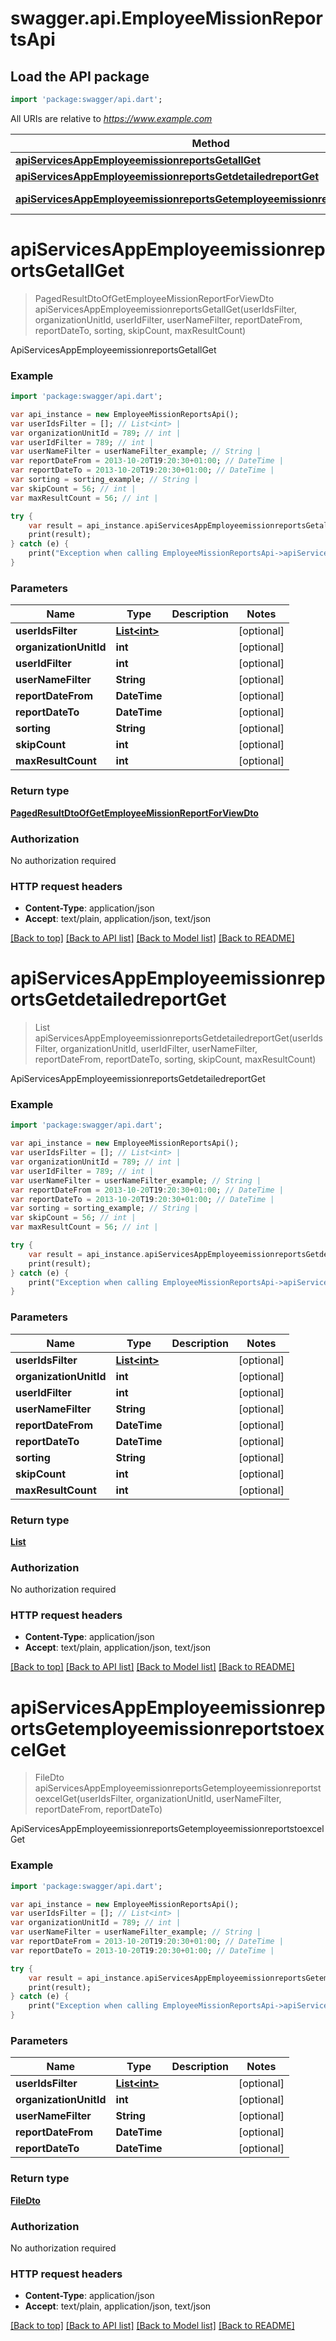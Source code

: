 # swagger.api.EmployeeMissionReportsApi

## Load the API package
```dart
import 'package:swagger/api.dart';
```

All URIs are relative to *https://www.example.com*

Method | HTTP request | Description
------------- | ------------- | -------------
[**apiServicesAppEmployeemissionreportsGetallGet**](EmployeeMissionReportsApi.md#apiServicesAppEmployeemissionreportsGetallGet) | **GET** /api/services/app/EmployeeMissionReports/GetAll | ApiServicesAppEmployeemissionreportsGetallGet
[**apiServicesAppEmployeemissionreportsGetdetailedreportGet**](EmployeeMissionReportsApi.md#apiServicesAppEmployeemissionreportsGetdetailedreportGet) | **GET** /api/services/app/EmployeeMissionReports/GetDetailedReport | ApiServicesAppEmployeemissionreportsGetdetailedreportGet
[**apiServicesAppEmployeemissionreportsGetemployeemissionreportstoexcelGet**](EmployeeMissionReportsApi.md#apiServicesAppEmployeemissionreportsGetemployeemissionreportstoexcelGet) | **GET** /api/services/app/EmployeeMissionReports/GetEmployeeMissionReportsToExcel | ApiServicesAppEmployeemissionreportsGetemployeemissionreportstoexcelGet


# **apiServicesAppEmployeemissionreportsGetallGet**
> PagedResultDtoOfGetEmployeeMissionReportForViewDto apiServicesAppEmployeemissionreportsGetallGet(userIdsFilter, organizationUnitId, userIdFilter, userNameFilter, reportDateFrom, reportDateTo, sorting, skipCount, maxResultCount)

ApiServicesAppEmployeemissionreportsGetallGet



### Example 
```dart
import 'package:swagger/api.dart';

var api_instance = new EmployeeMissionReportsApi();
var userIdsFilter = []; // List<int> | 
var organizationUnitId = 789; // int | 
var userIdFilter = 789; // int | 
var userNameFilter = userNameFilter_example; // String | 
var reportDateFrom = 2013-10-20T19:20:30+01:00; // DateTime | 
var reportDateTo = 2013-10-20T19:20:30+01:00; // DateTime | 
var sorting = sorting_example; // String | 
var skipCount = 56; // int | 
var maxResultCount = 56; // int | 

try { 
    var result = api_instance.apiServicesAppEmployeemissionreportsGetallGet(userIdsFilter, organizationUnitId, userIdFilter, userNameFilter, reportDateFrom, reportDateTo, sorting, skipCount, maxResultCount);
    print(result);
} catch (e) {
    print("Exception when calling EmployeeMissionReportsApi->apiServicesAppEmployeemissionreportsGetallGet: $e\n");
}
```

### Parameters

Name | Type | Description  | Notes
------------- | ------------- | ------------- | -------------
 **userIdsFilter** | [**List&lt;int&gt;**](int.md)|  | [optional] 
 **organizationUnitId** | **int**|  | [optional] 
 **userIdFilter** | **int**|  | [optional] 
 **userNameFilter** | **String**|  | [optional] 
 **reportDateFrom** | **DateTime**|  | [optional] 
 **reportDateTo** | **DateTime**|  | [optional] 
 **sorting** | **String**|  | [optional] 
 **skipCount** | **int**|  | [optional] 
 **maxResultCount** | **int**|  | [optional] 

### Return type

[**PagedResultDtoOfGetEmployeeMissionReportForViewDto**](PagedResultDtoOfGetEmployeeMissionReportForViewDto.md)

### Authorization

No authorization required

### HTTP request headers

 - **Content-Type**: application/json
 - **Accept**: text/plain, application/json, text/json

[[Back to top]](#) [[Back to API list]](../README.md#documentation-for-api-endpoints) [[Back to Model list]](../README.md#documentation-for-models) [[Back to README]](../README.md)

# **apiServicesAppEmployeemissionreportsGetdetailedreportGet**
> List<GetDetailedEmployeeMissionReportForViewDto> apiServicesAppEmployeemissionreportsGetdetailedreportGet(userIdsFilter, organizationUnitId, userIdFilter, userNameFilter, reportDateFrom, reportDateTo, sorting, skipCount, maxResultCount)

ApiServicesAppEmployeemissionreportsGetdetailedreportGet



### Example 
```dart
import 'package:swagger/api.dart';

var api_instance = new EmployeeMissionReportsApi();
var userIdsFilter = []; // List<int> | 
var organizationUnitId = 789; // int | 
var userIdFilter = 789; // int | 
var userNameFilter = userNameFilter_example; // String | 
var reportDateFrom = 2013-10-20T19:20:30+01:00; // DateTime | 
var reportDateTo = 2013-10-20T19:20:30+01:00; // DateTime | 
var sorting = sorting_example; // String | 
var skipCount = 56; // int | 
var maxResultCount = 56; // int | 

try { 
    var result = api_instance.apiServicesAppEmployeemissionreportsGetdetailedreportGet(userIdsFilter, organizationUnitId, userIdFilter, userNameFilter, reportDateFrom, reportDateTo, sorting, skipCount, maxResultCount);
    print(result);
} catch (e) {
    print("Exception when calling EmployeeMissionReportsApi->apiServicesAppEmployeemissionreportsGetdetailedreportGet: $e\n");
}
```

### Parameters

Name | Type | Description  | Notes
------------- | ------------- | ------------- | -------------
 **userIdsFilter** | [**List&lt;int&gt;**](int.md)|  | [optional] 
 **organizationUnitId** | **int**|  | [optional] 
 **userIdFilter** | **int**|  | [optional] 
 **userNameFilter** | **String**|  | [optional] 
 **reportDateFrom** | **DateTime**|  | [optional] 
 **reportDateTo** | **DateTime**|  | [optional] 
 **sorting** | **String**|  | [optional] 
 **skipCount** | **int**|  | [optional] 
 **maxResultCount** | **int**|  | [optional] 

### Return type

[**List<GetDetailedEmployeeMissionReportForViewDto>**](GetDetailedEmployeeMissionReportForViewDto.md)

### Authorization

No authorization required

### HTTP request headers

 - **Content-Type**: application/json
 - **Accept**: text/plain, application/json, text/json

[[Back to top]](#) [[Back to API list]](../README.md#documentation-for-api-endpoints) [[Back to Model list]](../README.md#documentation-for-models) [[Back to README]](../README.md)

# **apiServicesAppEmployeemissionreportsGetemployeemissionreportstoexcelGet**
> FileDto apiServicesAppEmployeemissionreportsGetemployeemissionreportstoexcelGet(userIdsFilter, organizationUnitId, userNameFilter, reportDateFrom, reportDateTo)

ApiServicesAppEmployeemissionreportsGetemployeemissionreportstoexcelGet



### Example 
```dart
import 'package:swagger/api.dart';

var api_instance = new EmployeeMissionReportsApi();
var userIdsFilter = []; // List<int> | 
var organizationUnitId = 789; // int | 
var userNameFilter = userNameFilter_example; // String | 
var reportDateFrom = 2013-10-20T19:20:30+01:00; // DateTime | 
var reportDateTo = 2013-10-20T19:20:30+01:00; // DateTime | 

try { 
    var result = api_instance.apiServicesAppEmployeemissionreportsGetemployeemissionreportstoexcelGet(userIdsFilter, organizationUnitId, userNameFilter, reportDateFrom, reportDateTo);
    print(result);
} catch (e) {
    print("Exception when calling EmployeeMissionReportsApi->apiServicesAppEmployeemissionreportsGetemployeemissionreportstoexcelGet: $e\n");
}
```

### Parameters

Name | Type | Description  | Notes
------------- | ------------- | ------------- | -------------
 **userIdsFilter** | [**List&lt;int&gt;**](int.md)|  | [optional] 
 **organizationUnitId** | **int**|  | [optional] 
 **userNameFilter** | **String**|  | [optional] 
 **reportDateFrom** | **DateTime**|  | [optional] 
 **reportDateTo** | **DateTime**|  | [optional] 

### Return type

[**FileDto**](FileDto.md)

### Authorization

No authorization required

### HTTP request headers

 - **Content-Type**: application/json
 - **Accept**: text/plain, application/json, text/json

[[Back to top]](#) [[Back to API list]](../README.md#documentation-for-api-endpoints) [[Back to Model list]](../README.md#documentation-for-models) [[Back to README]](../README.md)

